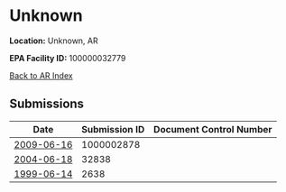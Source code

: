 # Unknown

**Location:** Unknown, AR

**EPA Facility ID:** 100000032779

[Back to AR Index](../../index.md)

## Submissions

| Date | Submission ID | Document Control Number |
|------|--------------|-------------------------|
| [2009-06-16](submissions/1000002878.md) | 1000002878 |  |
| [2004-06-18](submissions/32838.md) | 32838 |  |
| [1999-06-14](submissions/2638.md) | 2638 |  |
